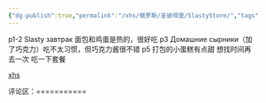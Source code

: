 ```yaml
---
{"dg-publish":true,"permalink":"/xhs/俄罗斯/圣彼得堡/SlastyStore/","tags":["rednote","圣彼得堡"],"updated":"2025-03-30T20:40:27.842+08:00"}
---
```


 

p1-2 Slasty завтрак 面包和鸡蛋是热的，很好吃
p3 Домашние сырники（加了巧克力）吃不太习惯，但巧克力酱很不错
p5 打包的小蛋糕有点甜
想找时间再去一次 吃一下套餐

[xhs](https://www.xiaohongshu.com/explore/63ced797000000001f00e69c?xsec_token=ABGfTcTBtRDavItl-D39TfOcdinsleGN0hEuFK77EwXxs=&xsec_source=pc_user)

评论区：===========

